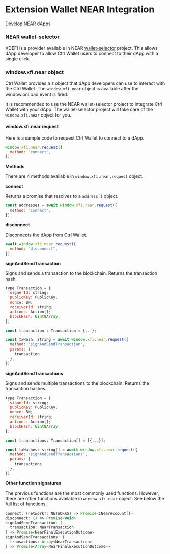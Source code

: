 # Extension Wallet NEAR Integration

Develop NEAR dApps

### NEAR wallet-selector

XDEFI is a provider available in NEAR [wallet-selector](https://github.com/near/wallet-selector) project. This allows dApp developer to allow Ctrl Wallet users to connect to their dApp with a single click.

### window.xfi.near object

Ctrl Wallet provides a z object that dApp developers can use to interact with the Ctrl Wallet. The `window.xfi.near` object is available after the window.onLoad event is fired.

It is recommended to use the NEAR wallet-selector project to integrate Ctrl Wallet with your dApp. The wallet-selector project will take care of the `window.xfi.near` object for you.

#### window.xfi.near.request

Here is a sample code to request Ctrl Wallet to connect to a dApp.

```javascript
window.xfi.near.request({
  method: "connect",
});
```

**Methods**

There are 4 methods available in `window.xfi.near.request` object.

**connect**

Returns a promise that resolves to a `address[]` object.

```javascript
const addresses = await window.xfi.near.request({
  method: "connect",
});
```

**disconnect**

Disconnects the dApp from Ctrl Wallet.

```javascript
await window.xfi.near.request({
  method: "disconnect",
});
```

**signAndSendTransaction**

Signs and sends a transaction to the blockchain. Returns the transaction hash.

```javascript
type Transaction = {
  signerId: string;
  publicKey: PublicKey;
  nonce: BN;
  receiverId: string;
  actions: Action[];
  blockHash: Uint8Array;
};

const transaction : Transaction = {...};

const txHash: string = await window.xfi.near.request({
  method: 'signAndSendTransaction',
  params: {
    transaction
  },
})
```

**signAndSendTransactions**

Signs and sends multiple transactions to the blockchain. Returns the transaction hashes.

```javascript
type Transaction = {
  signerId: string;
  publicKey: PublicKey;
  nonce: BN;
  receiverId: string;
  actions: Action[];
  blockHash: Uint8Array;
};

const transactions: Transaction[] = [{...}];

const txHashes: string[] = await window.xfi.near.request({
  method: 'signAndSendTransactions',
  params: {
    transactions
  },
})
```

**Other function signatures**

The previous functions are the most commonly used functions. However, there are other functions available in `window.xfi.near` object. See below the full list of functions.

```javascript
connect: (network?: NETWORKS) => Promise<INearAccount[]>
disconnect: () => Promise<void>
signAndSendTransaction: (
  transaction: NearTransaction
) => Promise<NearFinalExecutionOutcome>
signAndSendTransactions: (
  transactions: Array<NearTransaction>
) => Promise<Array<NearFinalExecutionOutcome>>
```
